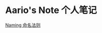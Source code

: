 # Aario's Note 个人笔记

[Naming 命名法则](https://github.com/AarioAi/Note/blob/master/ARMS%20%E7%AE%97%E6%B3%95%E3%80%81%E6%9E%B6%E6%9E%84%E3%80%81%E6%95%B0%E5%AD%A6%E3%80%81%E8%A7%84%E8%8C%83/S.Naming%20%E5%91%BD%E5%90%8D%E6%B3%95%E5%88%99.md)
